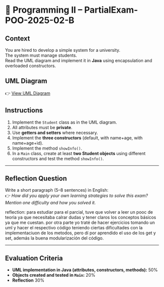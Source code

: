 # 📝 Programming II – PartialExam-POO-2025-02-B

## Context
You are hired to develop a simple system for a university.  
The system must manage students.  
Read the UML diagram and implement it in **Java** using encapsulation and overloaded constructors.

## UML Diagram
👉 [View UML Diagram](https://www.rapidcharts.ai/editor/a371fd68-e5fc-4daf-9a89-e64c5efabca5/View)

## Instructions
1. Implement the `Student` class as in the UML diagram.  
2. All attributes must be **private**.  
3. Use **getters and setters** where necessary.  
4. Implement the **three constructors** (default, with name+age, with name+age+id).  
5. Implement the method `showInfo()`.  
6. In a `Main` class, create at least **two Student objects** using different constructors and test the method `showInfo()`.  

---

## Reflection Question
Write a short paragraph (5–8 sentences) in English:  
👉 *How did you apply your own learning strategies to solve this exam? Mention one difficulty and how you solved it.*

reflection: para estudiar para el parcial, tuve que volver a leer un pooc de teoria ya que necesitaba calrar dudas y tener claros los conceptos básicos ya que me cuestan. por otra parte yo traté de hacer ejercicios tomando un uml y hacer el respectivo código teniendo ciertas dificultades con la implementaciuon de los metodos, pero dí por aprendido el uso de los get y set, además la buena modularización del código.

---

## Evaluation Criteria
- **UML implementation in Java (attributes, constructors, methods):** 50%  
- **Objects created and tested in `Main`:** 20%  
- **Reflection** 30%  

